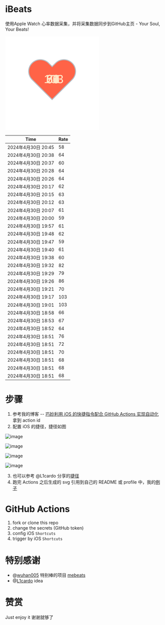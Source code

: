 # iBeats
使用Apple Watch 心率数据采集，并将采集数据同步到GitHub主页 - Your Soul, Your Beats!

![](./files/heart.svg)

<!--START_SECTION:my_heart_rate-->
| Time | Rate | 
 | ---- | ---- | 
| 2024年4月30日 20:45 | 58 |
| 2024年4月30日 20:38 | 64 |
| 2024年4月30日 20:37 | 60 |
| 2024年4月30日 20:28 | 64 |
| 2024年4月30日 20:26 | 64 |
| 2024年4月30日 20:17 | 62 |
| 2024年4月30日 20:15 | 63 |
| 2024年4月30日 20:12 | 63 |
| 2024年4月30日 20:07 | 61 |
| 2024年4月30日 20:00 | 59 |
| 2024年4月30日 19:57 | 61 |
| 2024年4月30日 19:48 | 62 |
| 2024年4月30日 19:47 | 59 |
| 2024年4月30日 19:40 | 61 |
| 2024年4月30日 19:38 | 60 |
| 2024年4月30日 19:32 | 82 |
| 2024年4月30日 19:29 | 79 |
| 2024年4月30日 19:26 | 86 |
| 2024年4月30日 19:21 | 70 |
| 2024年4月30日 19:17 | 103 |
| 2024年4月30日 19:01 | 103 |
| 2024年4月30日 18:58 | 66 |
| 2024年4月30日 18:53 | 67 |
| 2024年4月30日 18:52 | 64 |
| 2024年4月30日 18:51 | 76 |
| 2024年4月30日 18:51 | 72 |
| 2024年4月30日 18:51 | 70 |
| 2024年4月30日 18:51 | 68 |
| 2024年4月30日 18:51 | 68 |
| 2024年4月30日 18:51 | 68 |

<!--END_SECTION:my_heart_rate-->

# 步骤
1. 参考我的博客 -- [巧妙利用 iOS 的快捷指令配合 GitHub Actions 实现自动化](https://github.com/yihong0618/gitblog/issues/198) 拿到 action id
2. 配置 iOS 的捷径，捷径如图

![image](https://user-images.githubusercontent.com/15976103/122154218-0db0b480-ce97-11eb-93bb-5aec07c558dc.png)

![image](https://user-images.githubusercontent.com/15976103/122154236-186b4980-ce97-11eb-8e4b-70551a0391ae.png)

![image](https://user-images.githubusercontent.com/15976103/122154268-2d47dd00-ce97-11eb-902e-3acf292265a9.png)

![image](https://user-images.githubusercontent.com/15976103/122174055-fa144680-ceb4-11eb-9be2-3eb83cd516f7.png)

3. 也可以参考 @L1cardo 分享的[捷径](https://www.icloud.com/shortcuts/6ab6047b459c41ad822ad6b94b1c03d4)
4. 跑完 Actions 之后生成的 svg 引用到自己的 README 或 profile 中，我的[例子](https://github.com/yihong0618) 

# GitHub Actions

1. fork or clone this repo
2. change the secrets (GitHub token)
3. config iOS `Shortcuts` 
4. trigger by iOS `Shortcuts`

# 特别感谢
- @[wuhan005](https://github.com/wuhan005) 特别棒的项目 [mebeats](https://github.com/wuhan005/mebeats)
- @[L1cardo](https://github.com/L1cardo) idea

# 赞赏
Just enjoy it
谢谢就够了
